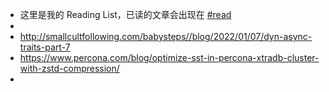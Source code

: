 - 这里是我的 Reading List，已读的文章会出现在 [#read]([[read]])
-
- http://smallcultfollowing.com/babysteps//blog/2022/01/07/dyn-async-traits-part-7
- https://www.percona.com/blog/optimize-sst-in-percona-xtradb-cluster-with-zstd-compression/
-